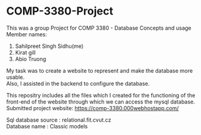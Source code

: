 # COMP-3380-Project

This was a group Project for COMP 3380 - Database Concepts and usage  
Member names:
1. Sahilpreet Singh Sidhu(me)
2. Kirat gill
3. Abio Truong

My task was to create a website to represent and make the database more usable.  
Also, I assisted in the backend to configure the database.   

This repositry includes all the files which I created for the functioning of the front-end of the website through which we can access the mysql database.  
 Submitted project website: https://comp-3380.000webhostapp.com/

Sql database source : relational.fit.cvut.cz  
Database name : Classic models  



